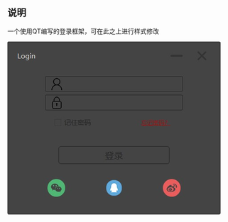 ## 说明

一个使用QT编写的登录框架，可在此之上进行样式修改

![login](https://github.com/TonyBeen/login_framework_with_qss/blob/master/login.jpeg)